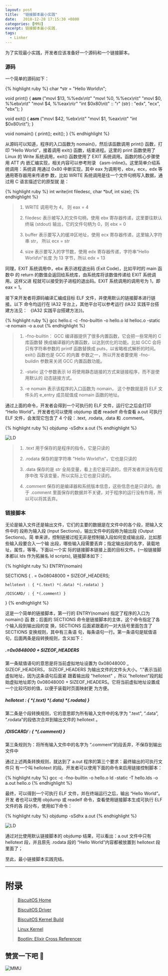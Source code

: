 ```yaml
---
layout: post
title:  "链接脚本最小实践"
date:   2018-12-28 17:15:30 +0800
categories: [MMU]
excerpt: 链接脚本最小实践.
tags:
  - Linker
---
```


为了实现最小实践，开发者应该准备好一个源码和一个链接脚本。

### 源码

一个简单的源码如下：

{% highlight ruby %}
char *str = "Hello World\n";

void print()
{
    __asm__ ("movl $13, %%edx\n\t"
             "movl %0, %%ecx\n\t"
             "movl $0, %%ebx\n\t"
             "movl $4, %%eax\n\r"
             "int $0x80\n\t"
             :: "r" (str) : "edx", "ecx", "ebx");
}

void exit()
{
    __asm__ ("movl $42, %ebx\n\t"
             "movl $1, %eax\n\t"
             "int $0x80\n\t");
}

void nomain()
{
    print();
    exit();
}
{% endhighlight %}

从源码可以知道，程序的入口函数为 nomain()，然后该函数调用 print() 函数，打印 
“Hello World”，接着调用 exit() 函数，结束进程。这里的 print 函数使用了 Linux 
的 Write 系统调用，exit() 函数使用了 EXIT 系统调用。函数的核心步骤使用 ATT 内
嵌汇编实现，相关内容可以参考附录 《asm-inline》。这里简单介绍系统调用：系统调
用通过 0x80 中断实现，其中 eax 为调用号，ebx，ecx，edx 等通用寄存器用来传递参
数，比如 WRITE 系统调用是往一个文件句柄写入数据，通过用 C 语言描述它的原型就
是：

{% highlight ruby %}
int write(int filedesc, char *buf, int size);
{% endhighlight %}

> 1. WRITE 调用号为 4， 则 eax = 4
>
> 2. filedesc 表示被写入的文件句柄，使用 ebx 寄存器传递，这里要往默认终端 
>    (stdout) 输出，它的文件句柄为 0，则 ebx = 0
>
> 3. buffer 表示要写入的缓冲区地址，使用 ecx 寄存器传递，这里输入字符串 str，
>    所以 ecx = str
> 4. size 表示要写入的字节数，使用 edx 寄存器传递，字符串“Hello World\n”长度
>    为 13 字节，所以 edx = 13

同理，EXIT 系统调用中，ebx 表示进程退出码 (Exit Code)，比如平时的 main 函数中
的 return 的数值会返回给系统库，由系统库将该数值传递给 EXIT 系统调用。这样父进
程就可以接受到子进程的退出码。EXIT 系统调用的调用号为 1，即 eax = 1。

接下来开发者将源码编译汇编成目标 ELF 文件，并使用默认的链接脚本进行链接。以下
命令均运行在 IA32 平台上，其他平台可以参考运行 (IA32 实践平台搭建方法见：
《IA32 实践平台搭建方法》)。

{% highlight ruby %}
gcc hello.c -c -fno-builtin -o hello.o
ld helloc.o -static -e nomain -o a.out
{% endhighlight %}

> 1. -fno-builtin： GCC 编译器提供了很多内置函数，它会把一些常用的 C 库函数替
>    换成编译器的内置函数，以达到优化的功能。比如 GCC 会将只有字符串参数的 
>    printf 函数替换成 puts，以省略格式解析的时间。exit() 函数也是 GCC 的内置
>    参数之一，所以开发者要使用 -fno-buildin 参数来关闭 GCC 内置函数功能。
>
> 2. -static 这个参数表示 ld 将使用静态链接的方式来链接程序，而不是使用默认的
>    动态链接方式。
>
> 3. -e nomain 表示该程序的入口函数为 nomain， 这个参数就是将 ELF 文件头的 
>    e_entry 成员赋值成 nomain 函数的地址。

通过上面的命令，开发者会得到一个可执行的 ELF 文件，运行它之后会打印 
“Hello World”。开发者也可以使用 objdump 或者 readelf 命令查看 a.out 可执行 
ELF 文件，会发现它包含了 4 个段：.text, .rodata, .data 和 .comment。

{% highlight ruby %}
objdump -sSdhx a.out
{% endhighlight %}

![LD](/assets/PDB/BiscuitOS/kernel/MMU000486.png)

> 1. .text 用于保存的是程序的指令，它是只读的
>
> 2. .rodata 保存的是字符串 "Hello World!\n"，它也是只读的
>
> 3. .data 保存的是 str 全局变量，看上去它是可读的，但开发者并没有在程序中改
>    写该变量，所以实际上它也是只读的。
>
> 4. .comment 保存的是编译器和系统版本信息，这些信息也是只读的。由于 .comment 
>    里面保存的数据并不关键，对于程序的运行没有作用，所以可以将其丢弃。

### 链接脚本

无论是输入文件还是输出文件，它们的主要的数据是在文件中的各个段，把输入文件中的
段称为输入段 (Input Sections)，输出文件中的段称为输出段 (Output Sections)。简
单来讲，控制链接过程无非是控制输入段如何变成输出段，比如那些输入段要合入一个输
出段，哪些输入段需要丢弃；指定输出段的名字，装载地址，属性，等等。下面以一个实
际的链接脚本链接上面的目标文件。(一般链接脚本都以 lds 作为拓展名 ld scripts), 
链接脚本如下：

{% highlight ruby %}
ENTRY(nomain)

SECTIONS
{
    . = 0x08048000 + SIZEOF_HEADERS;

    hellotext : { *(.text) *(.data) *(.rodata) }

    /DISCARD/ : { *(.comment) }
}
{% endhighlight %}

这是一个简单的链接脚本，第一行的 ENTRY(nomain) 指定了程序的入口为 nomain() 函
数；后面的 SECTIONS 命令是链接脚本的主体，这个命令指定了各个输入段到输出段的变
换，SECTIONS 后面紧跟着的一对大括号里面包含了 SECTIONS 变换规则，其中有三条语
句，每条语句一行。第一条语句是赋值语句，后面两条是段转换规则，含义如下：

##### .=0x0848000 + SIZEOF_HEADERS

第一条赋值语句的意思是将当前虚拟地址设置为 0x08048000 _ SIZEOF_HEADERS，
SIZEOF_HEADERS 为输出文件的文件头大小。“.”表示当前虚拟地址，因为这条语句后面紧
跟着输出段 "hellotext" ，所以 “hellotext”段的起始虚拟地址即为 0x08048000 + 
SIZEOF_HEADERS。它将当前虚拟地址设置成一个比较巧妙的值，以便于装载时页面映射更
为方便。

##### hellotext : { *(.text) *(.data) *(.rodata) }

第二条是个段转换规则，它的意思即为所有输入文件中的名字为 ".text", “.data”,
“.rodata”的段依次合并到输出文件的 hellotext 。

##### /DISCARD/ : { *(.comment) }

第三条规则为：将所有输入文件中的名字为 “.comment”的段丢弃，不保存到输出文件中

通过上述两条转换规则，就达到了 a.out 程序的第三个要求：最终输出的可执行文件只
有一个叫 hellotext 的段。开发者可以使用下面的命令来启用链接控制脚本：

{% highlight ruby %}
gcc -c -fno-builtin -o hello.o
ld -static -T hello.lds -o a.out hello.o
{% endhighlight %}

最终，可以得到一个可执行 ELF 文件，并在终端运行之后，输出 “Hello World”。开发
者也可以使用 objdump 或 readelf 命令，查看使用链接脚本生成可执行 ELF 文件的各
段分布，使用如下命令：

{% highlight ruby %}
objdump -sSdhx a.out
{% endhighlight %}

![LD](/assets/PDB/BiscuitOS/kernel/MMU000487.png)

通过对比使用默认链接脚本的 objdump 结果，可以看出：a.out 文件中只有 hellotext 
段，并且原先 .rodata 段的 “Hello World”内容都被放置到 hellotext 段里面了；

至此，最小链接脚本实践完结。

-----------------------------------------

# <span id="附录">附录</span>

> [BiscuitOS Home](https://biscuitos.github.io/)
>
> [BiscuitOS Driver](https://biscuitos.github.io/blog/BiscuitOS_Catalogue/)
>
> [BiscuitOS Kernel Build](https://biscuitos.github.io/blog/Kernel_Build/)
>
> [Linux Kernel](https://www.kernel.org/)
>
> [Bootlin: Elixir Cross Referencer](https://elixir.bootlin.com/linux/latest/source)

## 赞赏一下吧 🙂

![MMU](/assets/PDB/BiscuitOS/kernel/HAB000036.jpg)
